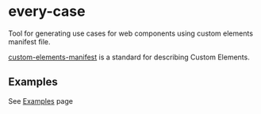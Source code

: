 # every-case
Tool for generating use cases for web components using custom elements manifest file.

[custom-elements-manifest](https://github.com/webcomponents/custom-elements-manifest) is a standard for describing Custom Elements.

## Examples
See [Examples](docs/examples.md) page
